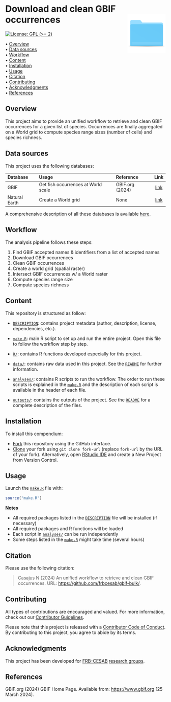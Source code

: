 
<!-- README.md is generated from README.Rmd. Please edit that file -->

# Download and clean GBIF occurrences <img src="https://raw.githubusercontent.com/FRBCesab/templates/main/logos/compendium-sticker.png" align="right" style="float:right; height:120px;"/>

<!-- badges: start -->

[![License: GPL (\>=
2)](https://img.shields.io/badge/License-GPL%20%28%3E%3D%202%29-blue.svg)](https://choosealicense.com/licenses/gpl-2.0/)
<!-- badges: end -->

<p align="left">
• <a href="#overview">Overview</a><br> • <a href="#data-sources">Data
sources</a><br> • <a href="#workflow">Workflow</a><br> •
<a href="#content">Content</a><br> •
<a href="#installation">Installation</a><br> •
<a href="#usage">Usage</a><br> • <a href="#citation">Citation</a><br> •
<a href="#contributing">Contributing</a><br> •
<a href="#acknowledgments">Acknowledgments</a><br> •
<a href="#references">References</a>
</p>

## Overview

This project aims to provide an unified workflow to retrieve and clean
GBIF occurrences for a given list of species. Occurrences are finally
aggregated on a World grid to compute species range sizes (number of
cells) and species richness.

## Data sources

This project uses the following databases:

| Database      | Usage                               | Reference       |                   Link                   |
|:--------------|:------------------------------------|:----------------|:----------------------------------------:|
| GBIF          | Get fish occurrences at World scale | GBIF.org (2024) |      [link](https://www.gbif.org/)       |
| Natural Earth | Create a World grid                 | None            | [link](https://www.naturalearthdata.com) |

A comprehensive description of all these databases is available
[here](https://github.com/frbcesab/gbif-bulk/blob/main/data/README.md).

## Workflow

The analysis pipeline follows these steps:

1.  Find GBIF accepted names & identifiers from a list of accepted names
2.  Download GBIF occurrences
3.  Clean GBIF occurrences
4.  Create a world grid (spatial raster)
5.  Intersect GBIF occurrences w/ a World raster
6.  Compute species range size
7.  Compute species richness

## Content

This repository is structured as follow:

- [`DESCRIPTION`](https://github.com/frbcesab/gbif-bulk/blob/main/DESCRIPTION):
  contains project metadata (author, description, license, dependencies,
  etc.).

- [`make.R`](https://github.com/frbcesab/gbif-bulk/blob/main/make.R):
  main R script to set up and run the entire project. Open this file to
  follow the workflow step by step.

- [`R/`](https://github.com/frbcesab/gbif-bulk/blob/main/R): contains R
  functions developed especially for this project.

- [`data/`](https://github.com/frbcesab/gbif-bulk/blob/main/data):
  contains raw data used in this project. See the
  [`README`](https://github.com/frbcesab/gbif-bulk/blob/main/data/README.md)
  for further information.

- [`analyses/`](https://github.com/frbcesab/gbif-bulk/blob/main/analyses):
  contains R scripts to run the workflow. The order to run these scripts
  is explained in the
  [`make.R`](https://github.com/frbcesab/gbif-bulk/blob/main/make.R) and
  the description of each script is available in the header of each
  file.

- [`outputs/`](https://github.com/frbcesab/gbif-bulk/blob/main/outputs):
  contains the outputs of the project. See the
  [`README`](https://github.com/frbcesab/gbif-bulk/blob/main/outputs/README.md)
  for a complete description of the files.

## Installation

To install this compendium:

- [Fork](https://docs.github.com/en/get-started/quickstart/contributing-to-projects)
  this repository using the GitHub interface.
- [Clone](https://docs.github.com/en/repositories/creating-and-managing-repositories/cloning-a-repository)
  your fork using `git clone fork-url` (replace `fork-url` by the URL of
  your fork). Alternatively, open [RStudio
  IDE](https://posit.co/products/open-source/rstudio/) and create a New
  Project from Version Control.

## Usage

Launch the
[`make.R`](https://github.com/frbcesab/gbif-bulk/blob/main/make.R) file
with:

``` r
source("make.R")
```

**Notes**

- All required packages listed in the
  [`DESCRIPTION`](https://github.com/frbcesab/gbif-bulk/blob/main/DESCRIPTION)
  file will be installed (if necessary)
- All required packages and R functions will be loaded
- Each script in
  [`analyses/`](https://github.com/frbcesab/gbif-bulk/blob/main/analyses)
  can be run independently
- Some steps listed in the
  [`make.R`](https://github.com/frbcesab/gbif-bulk/blob/main/make.R)
  might take time (several hours)

## Citation

Please use the following citation:

> Casajus N (2024) An unified workflow to retrieve and clean GBIF
> occurrences. URL: <https://github.com/frbcesab/gbif-bulk/>.

## Contributing

All types of contributions are encouraged and valued. For more
information, check out our [Contributor
Guidelines](https://github.com/frbcesab/gbif-bulk/blob/main/CONTRIBUTING.md).

Please note that this project is released with a [Contributor Code of
Conduct](https://contributor-covenant.org/version/2/1/CODE_OF_CONDUCT.html).
By contributing to this project, you agree to abide by its terms.

## Acknowledgments

This project has been developed for
[FRB-CESAB](https://www.fondationbiodiversite.fr/en/about-the-foundation/le-cesab/)
[research
groups](https://www.fondationbiodiversite.fr/en/the-frb-in-action/programs-and-projects/le-cesab/).

## References

GBIF.org (2024) GBIF Home Page. Available from: <https://www.gbif.org>
\[25 March 2024\].
